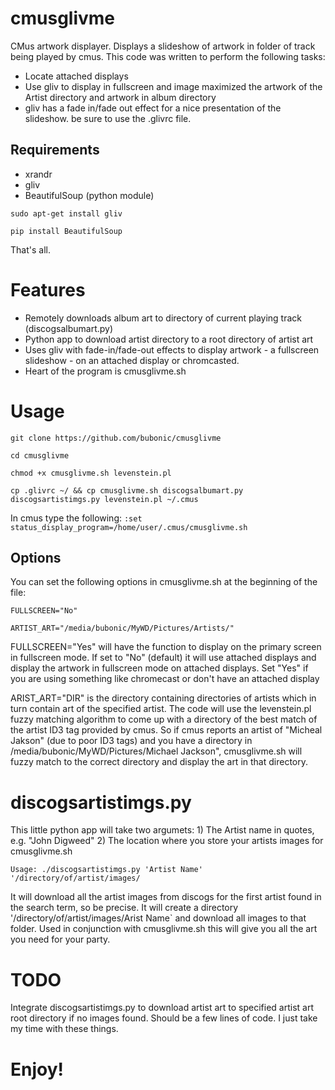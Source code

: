 # cmusglivme
CMus artwork displayer. Displays a slideshow of artwork in folder of track being played by cmus.
This code was written to perform the following tasks:
* Locate attached displays
* Use gliv to display in fullscreen and image maximized the artwork of the Artist directory and artwork in album directory
* gliv has a fade in/fade out effect for a nice presentation of the slideshow. be sure to use the .glivrc file. 

## Requirements
* xrandr
* gliv
* BeautifulSoup (python module)

`sudo apt-get install gliv`

`pip install BeautifulSoup`

That's all. 

# Features

* Remotely downloads album art to directory of current playing track (discogsalbumart.py)
* Python app to download artist directory to a root directory of artist art
* Uses gliv with fade-in/fade-out effects to display artwork - a fullscreen slideshow - on an attached display or chromcasted. 
* Heart of the program is cmusglivme.sh

# Usage

`git clone https://github.com/bubonic/cmusglivme`

`cd cmusglivme`

`chmod +x cmusglivme.sh levenstein.pl`

`cp .glivrc ~/ && cp cmusglivme.sh discogsalbumart.py discogsartistimgs.py levenstein.pl ~/.cmus`

In cmus type the following:
`:set status_display_program=/home/user/.cmus/cmusglivme.sh`


## Options
You can set the following options in cmusglivme.sh at the beginning of the file:

`FULLSCREEN="No"`

`ARTIST_ART="/media/bubonic/MyWD/Pictures/Artists/"`
 
FULLSCREEN="Yes"
will have the function to display on the primary screen in fullscreen mode. If set to "No" (default) it will use attached displays and display the artwork in fullscreen mode on attached displays. Set "Yes" if you are using something like chromecast or don't have an attached display
 
ARIST_ART="DIR"
is the directory containing directories of artists which in turn contain art of the specified artist. The code will use the levenstein.pl fuzzy matching algorithm to come up with a directory of the best match of the artist ID3 tag provided by cmus.
So if cmus reports an artist of "Micheal Jakson" (due to poor ID3 tags) and you have a directory in /media/bubonic/MyWD/Pictures/Michael Jackson", cmusglivme.sh will fuzzy match to the correct directory and display the art in that directory.  

# discogsartistimgs.py

This little python app will take two argumets: 1) The Artist name in quotes, e.g. "John Digweed" 2) The location where you store your artists images for cmusglivme.sh

`Usage: ./discogsartistimgs.py 'Artist Name' '/directory/of/artist/images/`

It will download all the artist images from discogs for the first artist found in the search term, so be precise. It will create a directory '/directory/of/artist/images/Arist Name` and download all images to that folder. 
Used in conjunction with cmusglivme.sh this will give you all the art you need for your party. 

# TODO

Integrate discogsartistimgs.py to download artist art to specified artist art root directory if no images found. Should be a few lines of code. I just take my time with these things. 

# Enjoy!


